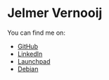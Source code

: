 # Jelmer Vernooĳ

You can find me on:

* [GitHub](https://github.com/jelmer)
* [LinkedIn](https://linkedin.com/in/jelmer)
* [Launchpad](https://launchpad.net/~jelmer)
* [Debian](https://qa.debian.org/developer.php?login=jelmer)
